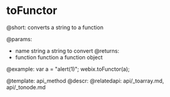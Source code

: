 toFunctor
=============


@short: converts a string to a function
	

@params:
- name	  string 	a string to convert
@returns:
- function	function	a function object

@example:
var a = "alert(1)";
webix.toFunctor(a);

@template:	api_method
@descr:
@relatedapi: api/_toarray.md, api/_tonode.md

